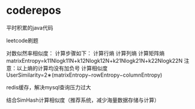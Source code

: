 # coderepos
平时积累的java代码

leetcode刷题

对数似然率相似度： 
    计算步骤如下：
    计算行熵
    计算列熵
    计算矩阵熵
    matrixEntropy=k11Nlogk11N+k12Nlogk12N+k21Nlogk21N+k22Nlogk22N
    注意：以上熵的计算均没有加负号
    计算相似度
    UserSimilarity=2∗(matrixEntropy−rowEntropy−columnEntropy)
    
redis缓存，解决mysql查询压力过大

结合SimHash计算相似度（推荐系统，减少海量数据存储与计算）

